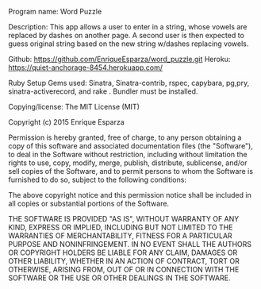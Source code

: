 Program name: Word Puzzle

Description: This app allows a user to enter in a string, whose vowels are replaced by dashes on another page. A second user is then expected to guess original string based on the new string w/dashes replacing vowels.

Github: https://github.com/EnriqueEsparza/word_puzzle.git
Heroku: https://quiet-anchorage-8454.herokuapp.com/

Ruby Setup Gems used: Sinatra, Sinatra-contrib, rspec, capybara, pg,pry, sinatra-activerecord, and rake . Bundler must be installed.

Copying/license: The MIT License (MIT)

Copyright (c) 2015 Enrique Esparza

Permission is hereby granted, free of charge, to any person obtaining a copy of this software and associated documentation files (the "Software"), to deal in the Software without restriction, including without limitation the rights to use, copy, modify, merge, publish, distribute, sublicense, and/or sell copies of the Software, and to permit persons to whom the Software is furnished to do so, subject to the following conditions:

The above copyright notice and this permission notice shall be included in all copies or substantial portions of the Software.

THE SOFTWARE IS PROVIDED "AS IS", WITHOUT WARRANTY OF ANY KIND, EXPRESS OR IMPLIED, INCLUDING BUT NOT LIMITED TO THE WARRANTIES OF MERCHANTABILITY, FITNESS FOR A PARTICULAR PURPOSE AND NONINFRINGEMENT. IN NO EVENT SHALL THE AUTHORS OR COPYRIGHT HOLDERS BE LIABLE FOR ANY CLAIM, DAMAGES OR OTHER LIABILITY, WHETHER IN AN ACTION OF CONTRACT, TORT OR OTHERWISE, ARISING FROM, OUT OF OR IN CONNECTION WITH THE SOFTWARE OR THE USE OR OTHER DEALINGS IN THE SOFTWARE.
